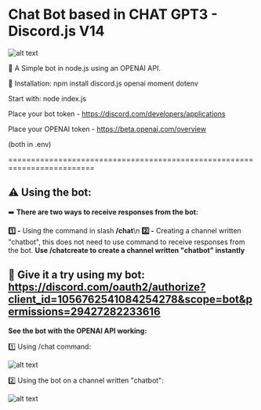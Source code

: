 # Chat Bot based in CHAT GPT3 - Discord.js V14

![alt text](https://media.discordapp.net/attachments/1067228298322653189/1067231590461223013/CHAT_GPT3_-_DISCORD_BOT.png?width=1025&height=359)

🤖 A Simple bot in node.js using an OPENAI API.

🔗 Installation:
npm install discord.js openai moment dotenv

Start with: node index.js

Place your bot token - https://discord.com/developers/applications

Place your OPENAI token - https://beta.openai.com/overview

(both in .env)

=========================================================================
## **⚠️ Using the bot:** 

➡️ **There are two ways to receive responses from the bot:**

**1️⃣ -** Using the command in slash **/chat**\n
**2️⃣ -** Creating a channel written "chatbot", this does not need to use command to receive responses from the bot. **Use /chatcreate to create a channel written "chatbot" instantly**

##  🔗 **Give it a try using my bot:** https://discord.com/oauth2/authorize?client_id=1056762541084254278&scope=bot&permissions=29427282233616

**See the bot with the OPENAI API working:**

1️⃣ Using /chat command:

![alt text](https://media.discordapp.net/attachments/876308691341697076/1057841862204997712/chat-openai-overview4.gif)

2️⃣ Using the bot on a channel written "chatbot":

![alt text](https://media.discordapp.net/attachments/1067228298322653189/1067231318036971580/chatbot2.gif)
